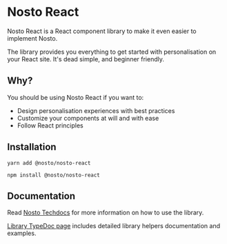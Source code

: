 # Nosto React

Nosto React is a React component library to make it even easier to implement Nosto.

The library provides you everything to get started with personalisation on your React site. It's dead simple, and beginner friendly.

## Why?

You should be using Nosto React if you want to:

- Design personalisation experiences with best practices
- Customize your components at will and with ease
- Follow React principles

## Installation

    yarn add @nosto/nosto-react

    npm install @nosto/nosto-react

## Documentation

Read [Nosto Techdocs](https://docs.nosto.com/techdocs/apis/frontend/oss/react-support) for more information on how to use the library.

[Library TypeDoc page](https://nosto.github.io/nosto-react/) includes detailed library helpers documentation and examples.
